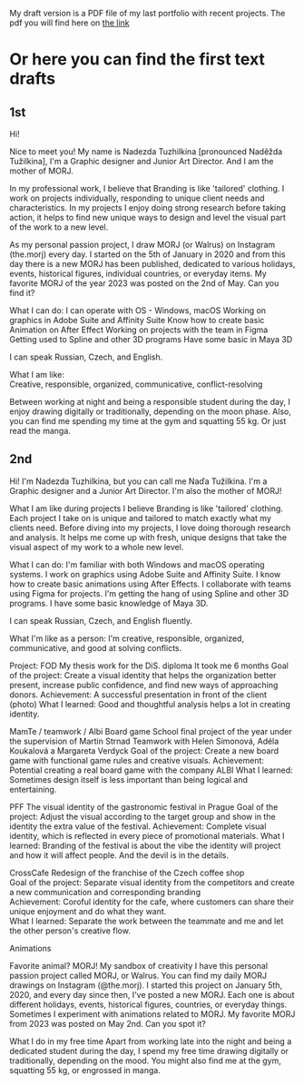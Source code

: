 My draft version is a PDF file of my last portfolio with recent projects. The pdf you will find here on [the link](https://drive.google.com/file/d/1E9Qmnk6vPJ09dsfgRbWv17RE--_uRPHH/view?usp=sharing)

# Or here you can find the first text drafts

## 1st
Hi! 

Nice to meet you!
My name is Nadezda Tuzhilkina [pronounced Naděžda Tužilkina],
I'm a Graphic designer and Junior Art Director. And I am the mother of MORJ. 

In my professional work, I believe that Branding is like 'tailored' clothing. I work on projects individually, responding to unique client needs and characteristics. In my projects I enjoy doing strong research before taking action, it helps to find new unique ways to design and level the visual part of the work to a new level.

As my personal passion project, I draw MORJ (or Walrus) on Instagram (the.morj) every day. I started on the 5th of January in 2020 and from this day there is a new MORJ has been published, dedicated to various holidays, events, historical figures, individual countries, or everyday items. My favorite MORJ of the year 2023 was posted on the 2nd of May. Can you find it? 

What I can do: 
I can operate with OS - Windows, macOS
Working on graphics in Adobe Suite and Affinity Suite
Know how to create basic Animation on After Effect 
Working on projects with the team in Figma 
Getting used to Spline and other 3D programs 
Have some basic in Maya 3D 

I can speak Russian, Czech, and English. 

What I am like:  
Creative, responsible, organized, communicative, conflict-resolving

Between working at night and being a responsible student during the day, I enjoy drawing digitally or traditionally, depending on the moon phase. Also, you can find me spending my time at the gym and squatting 55 kg.  Or just read the manga. 



## 2nd
Hi!
I'm Nadezda Tuzhilkina, but you can call me Naďa Tužilkina. I'm a Graphic designer and a Junior Art Director. I'm also the mother of MORJ!

What I am like during projects
I believe Branding is like 'tailored' clothing. Each project I take on is unique and tailored to match exactly what my clients need. Before diving into my projects, I love doing thorough research and analysis. It helps me come up with fresh, unique designs that take the visual aspect of my work to a whole new level.

What I can do:
I'm familiar with both Windows and macOS operating systems.
I work on graphics using Adobe Suite and Affinity Suite.
I know how to create basic animations using After Effects.
I collaborate with teams using Figma for projects.
I'm getting the hang of using Spline and other 3D programs.
I have some basic knowledge of Maya 3D.

I can speak Russian, Czech, and English fluently.

What I'm like as a person:
I'm creative, responsible, organized, communicative, and good at solving conflicts.

Project:
FOD
My thesis work for the DiS. diploma 
It took me 6 months
Goal of the project: Create a visual identity that helps the organization better present, increase public confidence, and find new ways of approaching donors.
Achievement: A successful presentation in front of the client (photo) 
What I learned: Good and thoughtful analysis helps a lot in creating identity. 

MamTe / teamwork / Albi 
Board game 
School final project of the year under the supervision of Martin Strnad
Teamwork with Helen Simonová, Adéla Koukalová a Margareta Verdyck
Goal of the project: Create a new board game with functional game rules and creative visuals. 
Achievement: Potential creating a real board game with the company ALBI
What I learned: Sometimes design itself is less important than being logical and entertaining. 

PFF 
The visual identity of the gastronomic festival in Prague 
Goal of the project: Adjust the visual according to the target group and show in the identity the extra value of the festival. 
Achievement: Complete visual identity, which is reflected in every piece of promotional materials. 
What I learned: Branding of the festival is about the vibe the identity will project and how it will affect people. And the devil is in the details. 

CrossCafe 
Redesign of the franchise of the Czech coffee shop  
Goal of the project: Separate visual identity from the competitors and create a new communication and corresponding branding   
Achievement: Coroful identity for the cafe, where customers can share their unique enjoyment and do what they want.  
What I learned: Separate the work between the teammate and me and let the other person's creative flow. 

Animations 

Favorite animal? MORJ!
My sandbox of creativity 
I have this personal passion project called MORJ, or Walrus. You can find my daily MORJ drawings on Instagram (@the.morj). I started this project on January 5th, 2020, and every day since then, I've posted a new MORJ. Each one is about different holidays, events, historical figures, countries, or everyday things.
Sometimes I experiment with animations related to MORJ. 
 My favorite MORJ from 2023 was posted on May 2nd. Can you spot it?
 
What I do in my free time
Apart from working late into the night and being a dedicated student during the day, I spend my free time drawing digitally or traditionally, depending on the mood. You might also find me at the gym, squatting 55 kg, or engrossed in manga.


